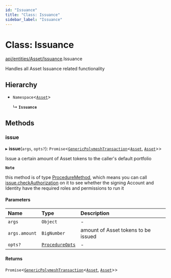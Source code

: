 ```yaml
---
id: "Issuance"
title: "Class: Issuance"
sidebar_label: "Issuance"
---
```


# Class: Issuance

[api/entities/Asset/Issuance](../../../../../modules/API/Entities/Asset/Issuance/Issuance.md).Issuance

Handles all Asset Issuance related functionality

## Hierarchy

- `Namespace`<[`Asset`](../Asset.md)\>

  ↳ **`Issuance`**

## Methods

### issue

▸ **issue**(`args`, `opts?`): `Promise`<[`GenericPolymeshTransaction`](../../../../../modules/Types/Types.md#genericpolymeshtransaction)<[`Asset`](../Asset.md), [`Asset`](../Asset.md)\>\>

Issue a certain amount of Asset tokens to the caller's default portfolio

**`Note`**

this method is of type [ProcedureMethod](../../../../../interfaces/Types/ProcedureMethod/ProcedureMethod.md), which means you can call [issue.checkAuthorization](../../../../../interfaces/Types/ProcedureMethod/ProcedureMethod.md#checkauthorization)
  on it to see whether the signing Account and Identity have the required roles and permissions to run it

#### Parameters

| Name | Type | Description |
| :------ | :------ | :------ |
| `args` | `Object` | - |
| `args.amount` | `BigNumber` | amount of Asset tokens to be issued |
| `opts?` | [`ProcedureOpts`](../../../../../interfaces/Types/ProcedureOpts/ProcedureOpts.md) | - |

#### Returns

`Promise`<[`GenericPolymeshTransaction`](../../../../../modules/Types/Types.md#genericpolymeshtransaction)<[`Asset`](../Asset.md), [`Asset`](../Asset.md)\>\>
